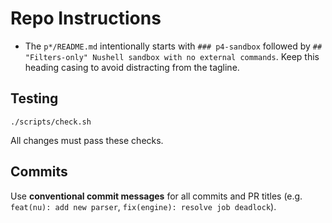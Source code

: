 # Repo Instructions

- The `p*/README.md` intentionally starts with `### p4-sandbox` followed by
  `## "Filters-only" Nushell sandbox with no external commands`. Keep this
  heading casing to avoid distracting from the tagline.

## Testing

`./scripts/check.sh`

All changes must pass these checks.

## Commits

Use **conventional commit messages** for all commits and PR titles (e.g.
`feat(nu): add new parser`, `fix(engine): resolve job deadlock`).
